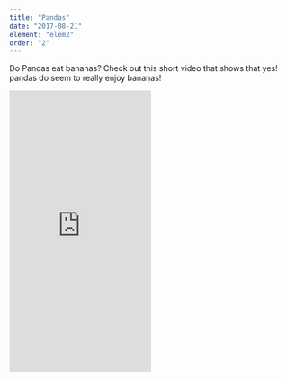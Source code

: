 ```yaml
---
title: "Pandas"
date: "2017-08-21"
element: "elem2"
order: "2"
---
```


Do Pandas eat bananas? Check out this short video that shows that yes! pandas do
seem to really enjoy bananas!

<iframe class="highcharts-iframe" src="https://app.everviz.com/embed/2wMHfoPdo/" title="Chart: Städteregion Aachen" style="border: 0; width: 50%; height: 500px"></iframe>
